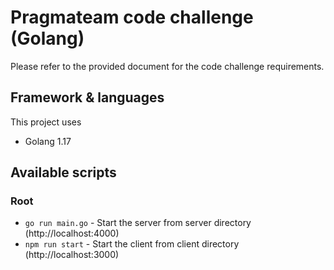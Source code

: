 # Pragmateam code challenge (Golang)

Please refer to the provided document for the code challenge requirements.

## Framework & languages
This project uses
* Golang 1.17
## Available scripts

### Root
- `go run main.go` - Start the server from server directory (http://localhost:4000)
- `npm run start` - Start the client from client directory (http://localhost:3000)
